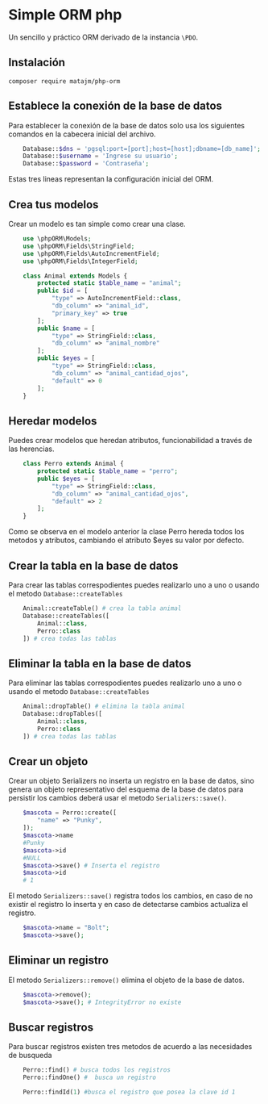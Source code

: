 # Simple ORM php

Un sencillo y práctico ORM derivado de la instancia `\PDO`.

## Instalación

    composer require matajm/php-orm

## Establece la conexión de la base de datos

Para establecer la conexión de la base de datos solo usa los siguientes comandos en la cabecera inicial del archivo.

```php
    Database::$dns = 'pgsql:port=[port];host=[host];dbname=[db_name]';
    Database::$username = 'Ingrese su usuario';
    Database::$password = 'Contraseña';
```

Estas tres lineas representan la configuración inicial del ORM.

## Crea tus modelos

Crear un modelo es tan simple como crear una clase.

```php
    use \phpORM\Models;
    use \phpORM\Fields\StringField;
    use \phpORM\Fields\AutoIncrementField;
    use \phpORM\Fields\IntegerField;

    class Animal extends Models {
        protected static $table_name = "animal";
        public $id = [
            "type" => AutoIncrementField::class,
            "db_column" => "animal_id",
            "primary_key" => true
        ];
        public $name = [
            "type" => StringField::class,
            "db_column" => "animal_nombre"
        ];
        public $eyes = [
            "type" => StringField::class,
            "db_column" => "animal_cantidad_ojos",
            "default" => 0
        ];
    }
```
## Heredar modelos

Puedes crear modelos que heredan atributos, funcionabilidad a través de las herencias.

```php
    class Perro extends Animal {
        protected static $table_name = "perro";
        public $eyes = [
            "type" => StringField::class,
            "db_column" => "animal_cantidad_ojos",
            "default" => 2
        ];
    }
```

Como se observa en el modelo anterior la clase Perro hereda todos los metodos y atributos, cambiando el atributo $eyes su valor por defecto.

## Crear la tabla en la base de datos

Para crear las tablas correspodientes puedes realizarlo uno a uno o usando el metodo `Database::createTables`

```php
    Animal::createTable() # crea la tabla animal
    Database::createTables([
        Animal::class,
        Perro::class
    ]) # crea todas las tablas
```

## Eliminar la tabla en la base de datos

Para eliminar las tablas correspodientes puedes realizarlo uno a uno o usando el metodo `Database::createTables`

```php
    Animal::dropTable() # elimina la tabla animal
    Database::dropTables([
        Animal::class,
        Perro::class
    ]) # crea todas las tablas
```

## Crear un objeto

Crear un objeto Serializers no inserta un registro en la base de datos, sino genera un objeto representativo del esquema de la base de datos para persistir los cambios deberá usar el metodo `Serializers::save()`.

```php
    $mascota = Perro::create([
        "name" => "Punky",
    ]);
    $mascota->name
    #Punky
    $mascota->id
    #NULL
    $mascota->save() # Inserta el registro
    $mascota->id
    # 1
```

El metodo `Serializers::save()` registra todos los cambios, en caso de no existir el registro lo inserta y en caso de detectarse cambios actualiza el registro.

```php
    $mascota->name = "Bolt";
    $mascota->save();
```

## Eliminar un registro

El metodo `Serializers::remove()` elimina el objeto de la base de datos.

```php
    $mascota->remove();
    $mascota->save(); # IntegrityError no existe
```

## Buscar registros

Para buscar registros existen tres metodos de acuerdo a las necesidades de busqueda

```php
    Perro::find() # busca todos los registros
    Perro::findOne() #  busca un registro

    Perro::findId(1) #busca el registro que posea la clave id 1
```